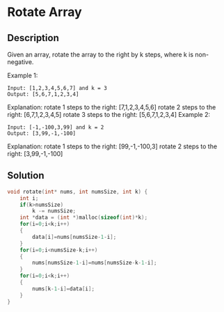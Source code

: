 # Rotate Array
## Description
Given an array, rotate the array to the right by k steps, where k is non-negative.

Example 1:
```
Input: [1,2,3,4,5,6,7] and k = 3
Output: [5,6,7,1,2,3,4]
```
Explanation:
rotate 1 steps to the right: [7,1,2,3,4,5,6]
rotate 2 steps to the right: [6,7,1,2,3,4,5]
rotate 3 steps to the right: [5,6,7,1,2,3,4]
Example 2:
```
Input: [-1,-100,3,99] and k = 2
Output: [3,99,-1,-100]
```
Explanation: 
rotate 1 steps to the right: [99,-1,-100,3]
rotate 2 steps to the right: [3,99,-1,-100]
## Solution
```c
void rotate(int* nums, int numsSize, int k) {
    int i;
    if(k>numsSize)
        k -= numsSize;
    int *data = (int *)malloc(sizeof(int)*k);
    for(i=0;i<k;i++)
    {
        data[i]=nums[numsSize-1-i];
    }
    for(i=0;i<numsSize-k;i++)
    {
        nums[numsSize-1-i]=nums[numsSize-k-1-i];
    }
    for(i=0;i<k;i++)
    {
        nums[k-1-i]=data[i];   
    }
}
```